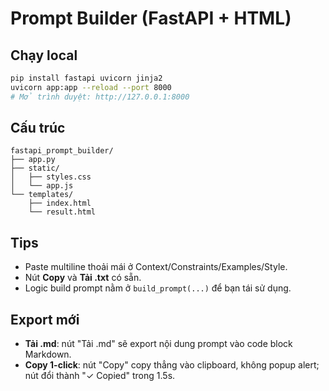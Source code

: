 
# Prompt Builder (FastAPI + HTML)

## Chạy local
```bash
pip install fastapi uvicorn jinja2
uvicorn app:app --reload --port 8000
# Mở trình duyệt: http://127.0.0.1:8000
```

## Cấu trúc
```
fastapi_prompt_builder/
├── app.py
├── static/
│   ├── styles.css
│   └── app.js
└── templates/
    ├── index.html
    └── result.html
```

## Tips
- Paste multiline thoải mái ở Context/Constraints/Examples/Style.
- Nút **Copy** và **Tải .txt** có sẵn.
- Logic build prompt nằm ở `build_prompt(...)` để bạn tái sử dụng.


## Export mới
- **Tải .md**: nút "Tải .md" sẽ export nội dung prompt vào code block Markdown.
- **Copy 1-click**: nút "Copy" copy thẳng vào clipboard, không popup alert; nút đổi thành "✓ Copied" trong 1.5s.
